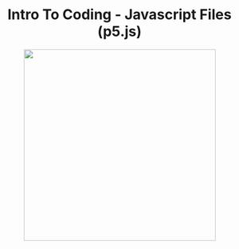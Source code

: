 <h1 align="center">Intro To Coding - Javascript Files (p5.js)</h1>

<div align="center">
  <img src="https://www.meme-arsenal.com/memes/f7d62d6356777003eab3fcba043d8f13.jpg" width="385px">
</div>

